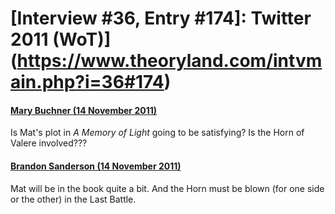 # [Interview #36, Entry #174]: Twitter 2011 (WoT)](https://www.theoryland.com/intvmain.php?i=36#174)

#### [Mary Buchner (14 November 2011)](http://twitter.com/HeyMaryHi/status/136142726973505537)

Is Mat's plot in
*A Memory of Light*
going to be satisfying? Is the Horn of Valere involved???

#### [Brandon Sanderson (14 November 2011)](http://twitter.com/BrandSanderson/status/136145815726067712)

Mat will be in the book quite a bit. And the Horn must be blown (for one side or the other) in the Last Battle.

